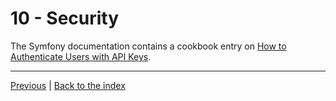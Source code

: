 # 10 - Security

The Symfony documentation contains a cookbook entry on [How to Authenticate
Users with API
Keys](http://symfony.com/doc/current/cookbook/security/api_key_authentication.html).

---

[Previous](9-hateoas.md)&nbsp;|&nbsp;[Back to the
index](https://github.com/willdurand/workshop-rest-from-zero-to-hero#instructions)
